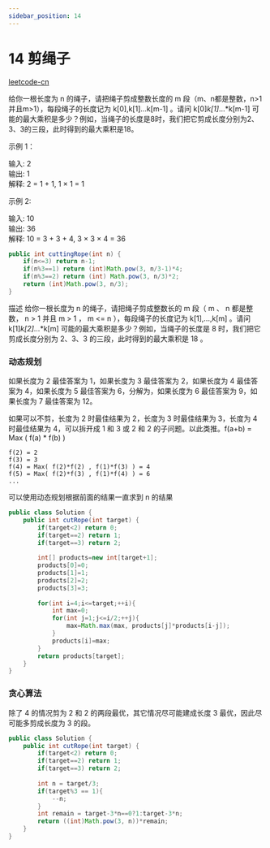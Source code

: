 ```yaml
---
sidebar_position: 14
---
```


# 14 剪绳子

[leetcode-cn](https://leetcode-cn.com/problems/jian-sheng-zi-lcof)


给你一根长度为 n 的绳子，请把绳子剪成整数长度的 m 段（m、n都是整数，n>1并且m>1），每段绳子的长度记为 k[0],k[1]...k[m-1] 。请问 k[0]*k[1]*...*k[m-1] 可能的最大乘积是多少？例如，当绳子的长度是8时，我们把它剪成长度分别为2、3、3的三段，此时得到的最大乘积是18。

示例 1：

输入: 2  
输出: 1  
解释: 2 = 1 + 1, 1 × 1 = 1  

示例 2:

输入: 10  
输出: 36  
解释: 10 = 3 + 3 + 4, 3 × 3 × 4 = 36  



```java
public int cuttingRope(int n) {
    if(n<=3) return n-1;
    if(n%3==1) return (int)Math.pow(3, n/3-1)*4;
    if(n%3==2) return (int) Math.pow(3, n/3)*2;
    return (int)Math.pow(3, n/3);
}
```



描述
给你一根长度为 n 的绳子，请把绳子剪成整数长的 m 段（ m 、 n 都是整数， n > 1 并且 m > 1 ， m <= n ），每段绳子的长度记为 k[1],...,k[m] 。请问 k[1]*k[2]*...*k[m] 可能的最大乘积是多少？例如，当绳子的长度是 8 时，我们把它剪成长度分别为 2、3、3 的三段，此时得到的最大乘积是 18 。

### 动态规划

如果长度为 2 最佳答案为 1，如果长度为 3 最佳答案为 2，如果长度为 4 最佳答案为 4，如果长度为 5 最佳答案为 6，分解为，如果长度为 6 最佳答案为 9，如果长度为 7 最佳答案为 12。

如果可以不剪，长度为 2 时最佳结果为 2，长度为 3 时最佳结果为 3，长度为 4 时最佳结果为 4，可以拆开成 1 和 3 或 2 和 2 的子问题。以此类推。f(a+b) = Max ( f(a) * f(b) )

```
f(2) = 2
f(3) = 3
f(4) = Max( f(2)*f(2) , f(1)*f(3) ) = 4
f(5) = Max( f(2)*f(3) , f(1)*f(4) ) = 6
...
```

可以使用动态规划根据前面的结果一直求到 n 的结果

```java
public class Solution {
    public int cutRope(int target) {
        if(target<2) return 0;
        if(target==2) return 1;
        if(target==3) return 2;
        
        int[] products=new int[target+1];
        products[0]=0;
        products[1]=1;
        products[2]=2;
        products[3]=3;
        
        for(int i=4;i<=target;++i){
            int max=0;
            for(int j=1;j<=i/2;++j){
                max=Math.max(max, products[j]*products[i-j]);
            }
            products[i]=max;
        }
        return products[target];
    }
}
```

### 贪心算法

除了 4 的情况剪为 2 和 2 的两段最优，其它情况尽可能建成长度 3 最优，因此尽可能多剪成长度为 3 的段。

```java
public class Solution {
    public int cutRope(int target) {
        if(target<2) return 0;
        if(target==2) return 1;
        if(target==3) return 2;
        
        int n = target/3;
        if(target%3 == 1){
            --n;
        }
        int remain = target-3*n==0?1:target-3*n;
        return ((int)Math.pow(3, n))*remain;
    }
}
```